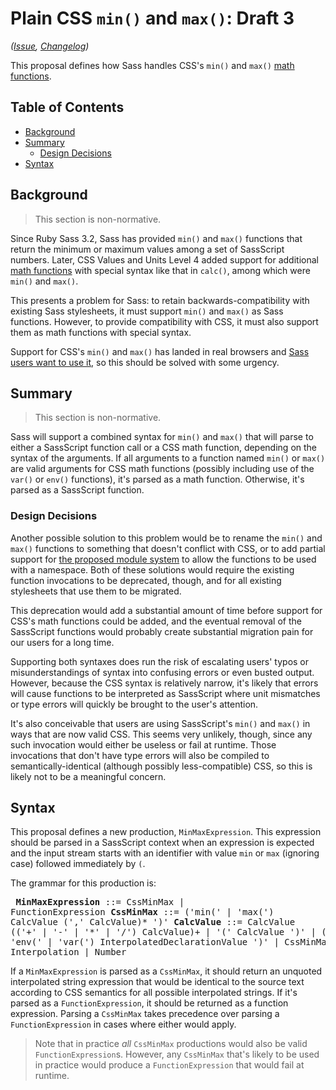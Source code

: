 # Plain CSS `min()` and `max()`: Draft 3

*([Issue](https://github.com/sass/sass/issues/2378), [Changelog](min-max.changes.md))*

This proposal defines how Sass handles CSS's `min()` and `max()`
[math functions].

[math functions]: https://drafts.csswg.org/css-values/#math-function

## Table of Contents

* [Background](#background)
* [Summary](#summary)
  * [Design Decisions](#design-decisions)
* [Syntax](#syntax)

## Background

> This section is non-normative.

Since Ruby Sass 3.2, Sass has provided `min()` and `max()` functions that return
the minimum or maximum values among a set of SassScript numbers. Later, CSS
Values and Units Level 4 added support for additional [math functions] with
special syntax like that in `calc()`, among which were `min()` and `max()`.

This presents a problem for Sass: to retain backwards-compatibility with
existing Sass stylesheets, it must support `min()` and `max()` as Sass
functions. However, to provide compatibility with CSS, it must also support them
as math functions with special syntax.

Support for CSS's `min()` and `max()` has landed in real browsers and
[Sass users want to use it], so this should be solved with some urgency.

[Sass users want to use it]: https://github.com/sass/sass/issues/2378#issuecomment-367490840

## Summary

> This section is non-normative.

Sass will support a combined syntax for `min()` and `max()` that will parse to
either a SassScript function call or a CSS math function, depending on the
syntax of the arguments. If all arguments to a function named `min()` or `max()`
are valid arguments for CSS math functions (possibly including use of the
`var()` or `env()` functions), it's parsed as a math function. Otherwise, it's
parsed as a SassScript function.

### Design Decisions

Another possible solution to this problem would be to rename the `min()` and
`max()` functions to something that doesn't conflict with CSS, or to add partial
support for [the proposed module system](module-system.md) to allow the
functions to be used with a namespace. Both of these solutions would require the
existing function invocations to be deprecated, though, and for all existing
stylesheets that use them to be migrated.

This deprecation would add a substantial amount of time before support for CSS's
math functions could be added, and the eventual removal of the SassScript
functions would probably create substantial migration pain for our users for a
long time.

Supporting both syntaxes does run the risk of escalating users' typos or
misunderstandings of syntax into confusing errors or even busted output.
However, because the CSS syntax is relatively narrow, it's likely that errors
will cause functions to be interpreted as SassScript where unit mismatches or
type errors will quickly be brought to the user's attention.

It's also conceivable that users are using SassScript's `min()` and `max()` in
ways that are now valid CSS. This seems very unlikely, though, since any such
invocation would either be useless or fail at runtime. Those invocations that
don't have type errors will also be compiled to semantically-identical (although
possibly less-compatible) CSS, so this is likely not to be a meaningful concern.

## Syntax

This proposal defines a new production, `MinMaxExpression`. This expression
should be parsed in a SassScript context when an expression is expected and the
input stream starts with an identifier with value `min` or `max` (ignoring case)
followed immediately by `(`.

The grammar for this production is:

<x><pre>
**MinMaxExpression** ::= CssMinMax | FunctionExpression
**CssMinMax**        ::= ('min(' | 'max(') CalcValue (',' CalcValue)\* ')'
**CalcValue**        ::= CalcValue (('+' | '-' | '*' | '/') CalcValue)+
&#32;                  | '(' CalcValue ')'
&#32;                  | ('calc(' | 'env(' | 'var(') InterpolatedDeclarationValue ')'
&#32;                  | CssMinMax
&#32;                  | Interpolation
&#32;                  | Number
</pre></x>

If a `MinMaxExpression` is parsed as a `CssMinMax`, it should return an unquoted
interpolated string expression that would be identical to the source text
according to CSS semantics for all possible interpolated strings. If it's parsed
as a `FunctionExpression`, it should be returned as a function expression.
Parsing a `CssMinMax` takes precedence over parsing a `FunctionExpression` in
cases where either would apply.

> Note that in practice *all* `CssMinMax` productions would also be valid
> `FunctionExpression`s. However, any `CssMinMax` that's likely to be used in
> practice would produce a `FunctionExpression` that would fail at runtime.
